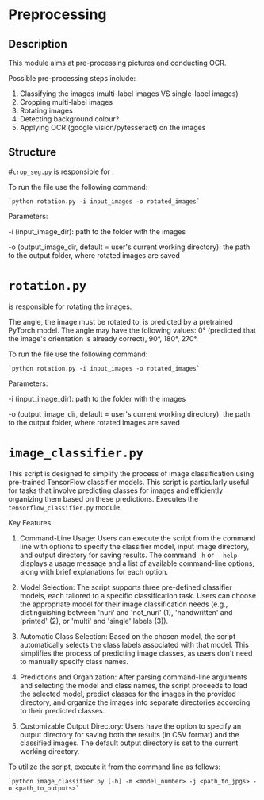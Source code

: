 # Preprocessing

## Description

This module aims at pre-processing pictures and conducting OCR.

Possible pre-processing steps include:

1. Classifying the images (multi-label images VS single-label images)
2. Cropping  multi-label images 
3. Rotating images
4. Detecting background colour?
5. Applying OCR (google vision/pytesseract) on the images



## Structure


#`crop_seg.py` 
is responsible for .



To run the file use the following command:

    `python rotation.py -i input_images -o rotated_images`
 
 Parameters:
 
 -i (input_image_dir): path to the folder with the images
 
 -o (output_image_dir, default = user's current working directory):
  the path to the output folder, where rotated images are saved
  
  

# `rotation.py` 
is responsible for rotating the images.

The angle, the image must be rotated to, is predicted by a pretrained PyTorch model. 
The angle may have the following values: 0° (predicted that the image's orientation is already correct),
90°, 180°, 270°. 

To run the file use the following command:

    `python rotation.py -i input_images -o rotated_images`
 
 Parameters:
 
 -i (input_image_dir): path to the folder with the images
 
 -o (output_image_dir, default = user's current working directory):
  the path to the output folder, where rotated images are saved
  
  
# `image_classifier.py`

This script is designed to simplify the process of image classification using pre-trained TensorFlow classifier models. 
This script is particularly useful for tasks that involve predicting classes for images and efficiently organizing them based on these predictions.
Executes the `tensorflow_classifier.py` module.

Key Features:

 1. Command-Line Usage: Users can execute the script from the command line with options to specify the classifier model, input image directory, and output directory for saving results.
The command `-h` or `--help` displays a usage message and a list of available command-line options, along with brief explanations for each option.

2. Model Selection: The script supports three pre-defined classifier models, each tailored to a specific classification task. Users can choose the appropriate model for their image classification needs (e.g., distinguishing between 'nuri' and 'not_nuri' (1), 'handwritten' and 'printed' (2), or 'multi' and 'single' labels (3)).

3. Automatic Class Selection: Based on the chosen model, the script automatically selects the class labels associated with that model. This simplifies the process of predicting image classes, as users don't need to manually specify class names.

4. Predictions and Organization:  After parsing command-line arguments and selecting the model and class names, the script proceeds to load the selected model, predict classes for the images in the provided directory, and organize the images into separate directories according to their predicted classes.

5. Customizable Output Directory: Users have the option to specify an output directory for saving both the results (in CSV format) and the classified images. The default output directory is set to the current working directory.
      



To utilize the script, execute it from the command line as follows:


    `python image_classifier.py [-h] -m <model_number> -j <path_to_jpgs> -o <path_to_outputs>`

  
 